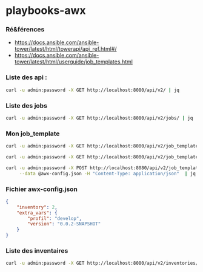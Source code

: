 # playbooks-awx

### Ré&férences 


* https://docs.ansible.com/ansible-tower/latest/html/towerapi/api_ref.html#/
* https://docs.ansible.com/ansible-tower/latest/html/userguide/job_templates.html


### Liste des api :

```bash
curl -u admin:password -X GET http://localhost:8080/api/v2/ | jq
```

### Liste des jobs

```bash
curl -u admin:password -X GET http://localhost:8080/api/v2/jobs/ | jq
```

### Mon job_template


```bash
curl -u admin:password -X GET http://localhost:8080/api/v2/job_templates/ | jq

curl -u admin:password -X GET http://localhost:8080/api/v2/job_templates/11/ | jq

curl -u admin:password -X POST http://localhost:8080/api/v2/job_templates/11/launch/ \
     --data @awx-config.json -H "Content-Type: application/json"  | jq
```

### Fichier awx-config.json

```json
{
    "inventory": 2,
    "extra_vars": {
        "profil": "develop",
        "version": "0.0.2-SNAPSHOT"
    }
}
```

### Liste des inventaires

```bash
curl -u admin:password -X GET http://localhost:8080/api/v2/inventories/ | jq
```

